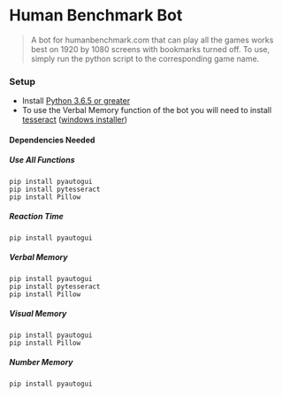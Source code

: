 # Human Benchmark Bot

> A bot for humanbenchmark.com that can play all the games works best on 1920 by 1080 screens with bookmarks turned off. To use, simply run the python script to the corresponding game name.


### Setup

- Install [Python 3.6.5 or greater](https://www.python.org/downloads/)
- To use the Verbal Memory function of the bot you will need to install [tesseract](https://github.com/tesseract-ocr/tesseract/wiki) ([windows installer](https://digi.bib.uni-mannheim.de/tesseract/tesseract-ocr-setup-3.05.02-20180621.exe))

#### Dependencies Needed
##### Use All Functions

```
pip install pyautogui
pip install pytesseract
pip install Pillow
```
##### Reaction Time
```
pip install pyautogui
```
##### Verbal Memory
```
pip install pyautogui
pip install pytesseract
pip install Pillow
```
##### Visual Memory
```
pip install pyautogui
pip install Pillow
```
##### Number Memory
```
pip install pyautogui
```
